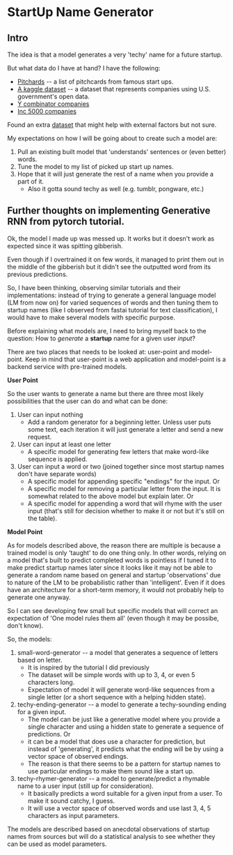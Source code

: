 # StartUp Name Generator

## Intro
The idea is that a model generates a very 'techy' name for a future startup.

But what data do I have at hand?
I have the following:
- [Pitchards](https://starthouse.xyz/) -- a list of pitchcards from famous start ups.
- [A kaggle dataset](https://www.kaggle.com/govlab/open-data-500-companies) -- a dataset that represents companies using U.S. government's open data.
- [Y combinator companies](https://data.world/adamhelsinger/y-combinator-companies) 
- [Inc 5000 companies](https://data.world/albert/inc-5000-2016-the-full-list)

Found an extra [dataset](https://www.kaggle.com/theworldbank/doing-business?) that might help with external factors but not sure.

My expectations on how I will be going about to create such a model are:
1. Pull an existing built model that 'understands' sentences or (even better) words.
2. Tune the model to my list of picked up start up names.
3. Hope that it will just generate the rest of a name when you provide a part of it.
    - Also it gotta sound techy as well (e.g. tumblr, pongware, etc.)
    
## Further thoughts on implementing Generative RNN from pytorch tutorial.
Ok, the model I made up was messed up. It works but it doesn't work as expected since it was spitting gibberish.

Even though if I overtrained it on few words, it managed to print them out in the middle of the gibberish but it didn't
see the outputted word from its previous predictions.

So, I have been thinking, observing similar tutorials and their implementations: instead of
trying to generate a general language model (LM from now on) for varied sequences of words and then
tuning them to startup names (like I observed from fastai tutorial for text classification),
I would have to make several models with specific purpose.

Before explaining what models are, I need to bring myself back to the question: How to *generate* a **startup** name
for a given user *input*?

There are two places that needs to be looked at: user-point and model-point. Keep in mind that user-point is a web application
and model-point is a backend service with pre-trained models.

**User Point**

So the user wants to generate a name but there are three most likely possibilities that the user can do and what can be done:
1. User can input nothing
    - Add a random generator for a beginning letter. Unless user puts some text, each iteration it will just generate a letter and send a new request.
2. User can input at least one letter
    - A specific model for generating few letters that make word-like sequence is applied.
3. User can input a word or two (joined together since most startup names don't have separate words)
    - A specific model for appending specific "endings" for the input. Or
    - A specific model for removing a particular letter from the input. It is somewhat related to the above model but explain later. Or
    - A specific model for appending a word that will rhyme with the user input (that's still for decision whether to make it or not but it's still on the table).
    
**Model Point**

As for models described above, the reason there are multiple is because a trained model is only 'taught' to do one thing only.
In other words, relying on a model that's built to predict completed words is pointless if I tuned it to make predict startup names later since
it looks like it may not be able to generate a random name based on general and startup 'observations' due to nature of the LM to be probabilistic
rather than 'intelligent'. Even if it does have an architecture for a short-term memory, it would not probably help to generate one anyway.

So I can see developing few small but specific models that will correct an expectation of 'One model rules them all' (even though it may be possibe, don't know).

So, the models:
1. small-word-generator -- a model that generates a sequence of letters based on letter.
    - It is inspired by the tutorial I did previously
    - The dataset will be simple words with up to 3, 4, or even 5 characters long.
    - Expectation of model it will generate word-like sequences from a single letter (or a short sequence with a helping hidden state).
2. techy-ending-generator -- a model to generate a techy-sounding ending for a given input.
    - The model can be just like a generative model where you provide a single character and using a hidden state to generate a sequence of predictions. Or
    - it can be a model that does use a character for prediction, but instead of 'generating', it predicts what the ending will be by using a vector space of observed endings.
    - The reason is that there seems to be a pattern for startup names to use particular endings to make them sound like a start up.
3. techy-rhymer-generator -- a model to generate/predict a rhymable name to a user input (still up for consideration).
    - It basically predicts a word suitable for a given input from a user. To make it sound catchy, I guess.
    - It will use a vector space of observed words and use last 3, 4, 5 characters as input parameters.

The models are described based on anecdotal observations of startup names from sources but will do a statistical analysis to see
whether they can be used as model parameters.